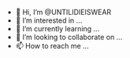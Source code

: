 - 👋 Hi, I’m @UNTILIDIEISWEAR
- 👀 I’m interested in ...
- 🌱 I’m currently learning ...
- 💞️ I’m looking to collaborate on ...
- 📫 How to reach me ...

<!---
UNTILIDIEISWEAR/UNTILIDIEISWEAR is a ✨ special ✨ repository because its `README.md` (this file) appears on your GitHub profile.
You can click the Preview link to take a look at your changes.
--->
